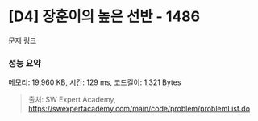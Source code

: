 # [D4] 장훈이의 높은 선반 - 1486 

[문제 링크](https://swexpertacademy.com/main/code/problem/problemDetail.do?contestProbId=AV2b7Yf6ABcBBASw) 

### 성능 요약

메모리: 19,960 KB, 시간: 129 ms, 코드길이: 1,321 Bytes



> 출처: SW Expert Academy, https://swexpertacademy.com/main/code/problem/problemList.do